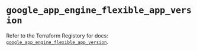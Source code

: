 # `google_app_engine_flexible_app_version`

Refer to the Terraform Registory for docs: [`google_app_engine_flexible_app_version`](https://registry.terraform.io/providers/hashicorp/google-beta/4.69.1/docs/resources/google_app_engine_flexible_app_version).
